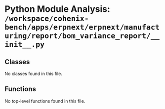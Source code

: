 # Python Module Analysis: `/workspace/cohenix-bench/apps/erpnext/erpnext/manufacturing/report/bom_variance_report/__init__.py`

## Classes

No classes found in this file.


## Functions

No top-level functions found in this file.
